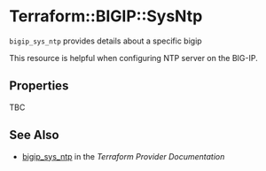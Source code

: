 # Terraform::BIGIP::SysNtp

`bigip_sys_ntp` provides details about a specific bigip

This resource is helpful when configuring NTP server on the BIG-IP.

## Properties

TBC

## See Also

* [bigip_sys_ntp](https://www.terraform.io/docs/providers/bigip/r/sys_ntp.html) in the _Terraform Provider Documentation_